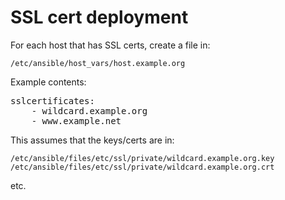 SSL cert deployment
===================

For each host that has SSL certs, create a file in:

    /etc/ansible/host_vars/host.example.org

Example contents:

<pre>
sslcertificates:
    - wildcard.example.org
    - www.example.net
</pre>

This assumes that the keys/certs are in:

    /etc/ansible/files/etc/ssl/private/wildcard.example.org.key
    /etc/ansible/files/etc/ssl/private/wildcard.example.org.crt

etc.
